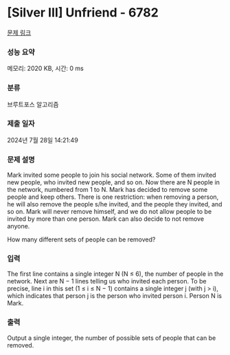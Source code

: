 # [Silver III] Unfriend - 6782 

[문제 링크](https://www.acmicpc.net/problem/6782) 

### 성능 요약

메모리: 2020 KB, 시간: 0 ms

### 분류

브루트포스 알고리즘

### 제출 일자

2024년 7월 28일 14:21:49

### 문제 설명

<p>Mark invited some people to join his social network. Some of them invited new people, who invited new people, and so on. Now there are N people in the network, numbered from 1 to N. Mark has decided to remove some people and keep others. There is one restriction: when removing a person, he will also remove the people s/he invited, and the people they invited, and so on. Mark will never remove himself, and we do not allow people to be invited by more than one person. Mark can also decide to not remove anyone.</p>

<p>How many different sets of people can be removed?</p>

### 입력 

 <p>The first line contains a single integer N (N ≤ 6), the number of people in the network. Next are N − 1 lines telling us who invited each person. To be precise, line i in this set (1 ≤ i ≤ N − 1) contains a single integer j (with j > i), which indicates that person j is the person who invited person i. Person N is Mark.</p>

### 출력 

 <p>Output a single integer, the number of possible sets of people that can be removed.</p>

